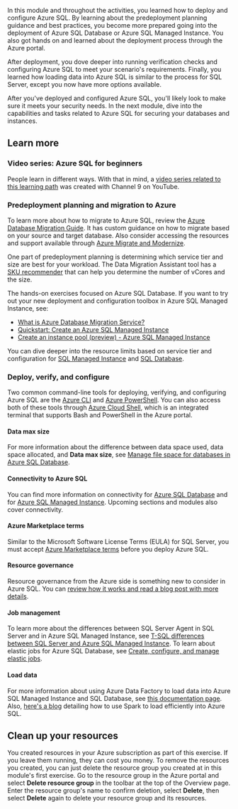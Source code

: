 In this module and throughout the activities, you learned how to deploy and configure Azure SQL. By learning about the predeployment planning guidance and best practices, you become more prepared going into the deployment of Azure SQL Database or Azure SQL Managed Instance. You also got hands on and learned about the deployment process through the Azure portal.

After deployment, you dove deeper into running verification checks and configuring Azure SQL to meet your scenario's requirements. Finally, you learned how loading data into Azure SQL is similar to the process for SQL Server, except you now have more options available.

After you've deployed and configured Azure SQL, you'll likely look to make sure it meets your security needs. In the next module, dive into the capabilities and tasks related to Azure SQL for securing your databases and instances.

## Learn more

### Video series: Azure SQL for beginners

People learn in different ways. With that in mind, a [video series related to this learning path](https://aka.ms/azuresql4beginnersyt?azure-portal=true) was created with Channel 9 on YouTube.

### Predeployment planning and migration to Azure

To learn more about how to migrate to Azure SQL, review the [Azure Database Migration Guide](/data-migration). It has custom guidance on how to migrate based on your source and target database. Also consider accessing the resources and support available through [Azure Migrate and Modernize](https://azure.microsoft.com/solutions/migration/migrate-modernize-innovate).  

One part of predeployment planning is determining which service tier and size are best for your workload. The Data Migration Assistant tool has a [SKU recommender](/sql/dma/dma-sku-recommend-sql-db) that can help you determine the number of vCores and the size.

The hands-on exercises focused on Azure SQL Database. If you want to try out your new deployment and configuration toolbox in Azure SQL Managed Instance, see:

- [What is Azure Database Migration Service?](/azure/dms/dms-overview?azure-portal=true)
- [Quickstart: Create an Azure SQL Managed Instance](/azure/sql-database/sql-database-managed-instance-get-started?azure-portal=true)
- [Create an instance pool (preview) - Azure SQL Managed Instance](/azure/azure-sql/managed-instance/instance-pools-configure?azure-portal=true)

You can dive deeper into the resource limits based on service tier and configuration for [SQL Managed Instance](/azure/azure-sql/managed-instance/resource-limits?azure-portal=true) and [SQL Database](/azure/azure-sql/database/resource-limits-vcore-single-databases?azure-portal=true).

### Deploy, verify, and configure

Two common command-line tools for deploying, verifying, and configuring Azure SQL are the [Azure CLI](/cli/azure/?azure-portal=true) and [Azure PowerShell](/powershell/azure?azure-portal=true). You can also access both of these tools through [Azure Cloud Shell](/azure/cloud-shell/overview?azure-portal=true), which is an integrated terminal that supports Bash and PowerShell in the Azure portal.

#### Data max size

For more information about the difference between data space used, data space allocated, and **Data max size**, see [Manage file space for databases in Azure SQL Database](/azure/azure-sql/database/file-space-manage?view=azuresql-db#understanding-types-of-storage-space-for-a-database?azure-portal=true).

#### Connectivity to Azure SQL

You can find more information on connectivity for [Azure SQL Database](/azure/sql-database/sql-database-connectivity-architecture?azure-portal=true) and for [Azure SQL Managed Instance](/azure/azure-sql/managed-instance/connectivity-architecture-overview?azure-portal=true). Upcoming sections and modules also cover connectivity.  

#### Azure Marketplace terms

Similar to the Microsoft Software License Terms (EULA) for SQL Server, you must accept [Azure Marketplace terms](/legal/marketplace/marketplace-terms) before you deploy Azure SQL.

#### Resource governance

Resource governance from the Azure side is something new to consider in Azure SQL. You can [review how it works and read a blog post with more details](https://azure.microsoft.com/blog/resource-governance-in-azure-sql-database/?azure-portal=true).

#### Job management

To learn more about the differences between SQL Server Agent in SQL Server and in Azure SQL Managed Instance, see [T-SQL differences between SQL Server and Azure SQL Managed Instance](/azure/azure-sql/managed-instance/transact-sql-tsql-differences-sql-server#sql-server-agent?azure-portal=true). To learn about elastic jobs for Azure SQL Database, see [Create, configure, and manage elastic jobs](/azure/azure-sql/database/elastic-jobs-overview?azure-portal=true).

#### Load data

For more information about using Azure Data Factory to load data into Azure SQL Managed Instance and SQL Database, see [this documentation page](/azure/data-factory/connector-sql-server). Also, [here's a blog](https://techcommunity.microsoft.com/t5/datacat/turbo-boost-data-loads-from-spark-using-sql-spark-connector/ba-p/305523) detailing how to use Spark to load efficiently into Azure SQL.

## Clean up your resources

You created resources in your Azure subscription as part of this exercise. If you leave them running, they can cost you money. To remove the resources you created, you can just delete the resource group you created at in this module's first exercise. Go to the resource group in the Azure portal and select **Delete resource group** in the toolbar at the top of the Overview page. Enter the resource group's name to confirm deletion, select **Delete**, then select **Delete** again to delete your resource group and its resources.
